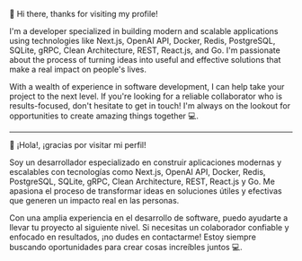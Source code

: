 👋 Hi there, thanks for visiting my profile!

I'm a developer specialized in building modern and scalable applications using technologies like Next.js, OpenAI API, Docker, Redis, PostgreSQL, SQLite, gRPC, Clean Architecture, REST, React.js, and Go. I'm passionate about the process of turning ideas into useful and effective solutions that make a real impact on people's lives.

With a wealth of experience in software development, I can help take your project to the next level. If you're looking for a reliable collaborator who is results-focused, don't hesitate to get in touch! I'm always on the lookout for opportunities to create amazing things together 💻.

----------------------------------------------------------------------------------------------------------------------------------------------------------------

👋 ¡Hola!, ¡gracias por visitar mi perfil!

Soy un desarrollador especializado en construir aplicaciones modernas y escalables con tecnologías como Next.js, OpenAI API, Docker, Redis, PostgreSQL, SQLite, gRPC, Clean Architecture, REST, React.js y Go. Me apasiona el proceso de transformar ideas en soluciones útiles y efectivas que generen un impacto real en las personas.

Con una amplia experiencia en el desarrollo de software, puedo ayudarte a llevar tu proyecto al siguiente nivel. Si necesitas un colaborador confiable y enfocado en resultados, ¡no dudes en contactarme! Estoy siempre buscando oportunidades para crear cosas increíbles juntos 💻.
